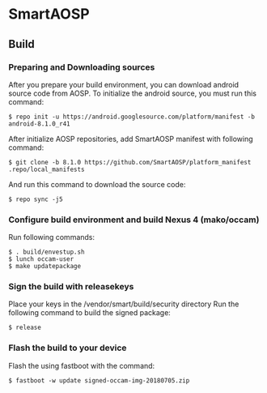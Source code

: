 # SmartAOSP

## Build

### Preparing and Downloading sources

After you prepare your build environment, you can download android source code from AOSP.
To initialize the android source, you must run this command:

    $ repo init -u https://android.googlesource.com/platform/manifest -b android-8.1.0_r41

After initialize AOSP repositories, add SmartAOSP manifest with following command:

    $ git clone -b 8.1.0 https://github.com/SmartAOSP/platform_manifest .repo/local_manifests

And run this command to download the source code:

    $ repo sync -j5

### Configure build environment and build Nexus 4 (mako/occam)

Run following commands:

    $ . build/envestup.sh
    $ lunch occam-user
    $ make updatepackage

### Sign the build with releasekeys

Place your keys in the /vendor/smart/build/security directory
Run the following command to build the signed package:

    $ release

### Flash the build to your device

Flash the using fastboot with the command:

    $ fastboot -w update signed-occam-img-20180705.zip

